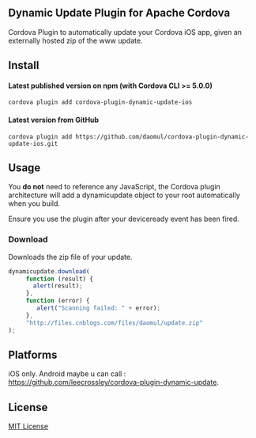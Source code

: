 ## Dynamic Update Plugin for Apache Cordova

Cordova Plugin to automatically update your Cordova iOS app, given an externally hosted zip of the www update.

## Install

#### Latest published version on npm (with Cordova CLI >= 5.0.0)

```
cordova plugin add cordova-plugin-dynamic-update-ios
```

#### Latest version from GitHub

```
cordova plugin add https://github.com/daomul/cordova-plugin-dynamic-update-ios.git
```

## Usage

You **do not** need to reference any JavaScript, the Cordova plugin architecture will add a dynamicupdate object to your root automatically when you build.

Ensure you use the plugin after your deviceready event has been fired.

### Download

Downloads the zip file of your update.

```js
dynamicupdate.download(
     function (result) {
       alert(result);
     },
     function (error) {
        alert("Scanning failed: " + error);
     },
     "http://files.cnblogs.com/files/daomul/update.zip"
);
```

## Platforms

iOS only. Android maybe u can call : https://github.com/leecrossley/cordova-plugin-dynamic-update.

## License

[MIT License](http://www.jianshu.com/users/1967b163cb61/latest_articles)
